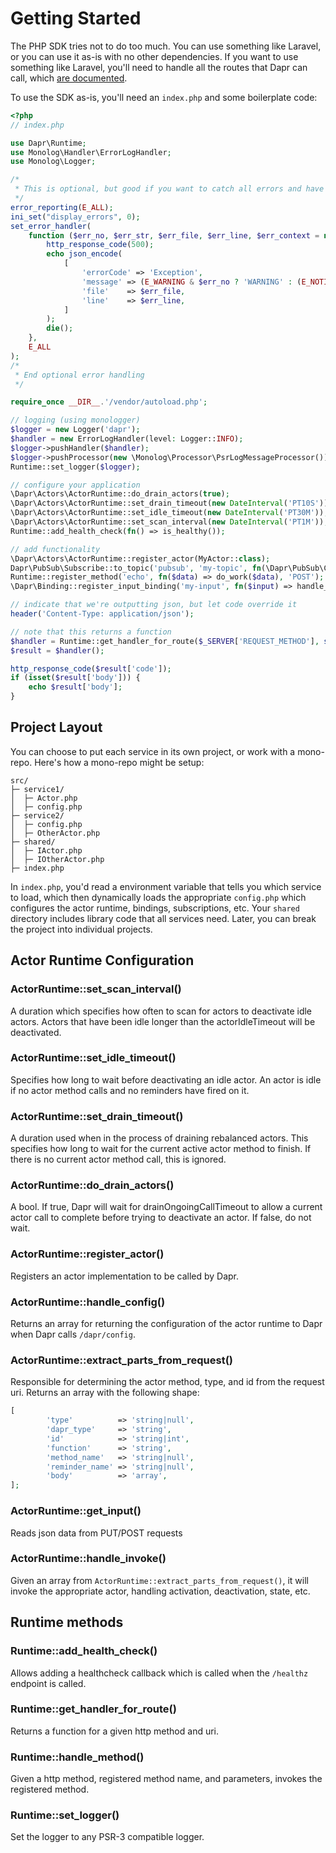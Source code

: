 # Getting Started

The PHP SDK tries not to do too much. You can use something like Laravel, or you can use it as-is with no other
dependencies. If you want to use something like Laravel, you'll need to handle all the routes that Dapr can call, which
[are documented](https://docs.dapr.io/reference/api/).

To use the SDK as-is, you'll need an `index.php` and some boilerplate code:

```php
<?php
// index.php

use Dapr\Runtime;
use Monolog\Handler\ErrorLogHandler;
use Monolog\Logger;

/*
 * This is optional, but good if you want to catch all errors and have them bubble up as exceptions.
 */
error_reporting(E_ALL);
ini_set("display_errors", 0);
set_error_handler(
    function ($err_no, $err_str, $err_file, $err_line, $err_context = null) {
        http_response_code(500);
        echo json_encode(
            [
                'errorCode' => 'Exception',
                'message' => (E_WARNING & $err_no ? 'WARNING' : (E_NOTICE & $err_no ? 'NOTICE' : (E_ERROR & $err_no ? 'ERROR' : 'OTHER'))) . ': ' . $err_str,
                'file'    => $err_file,
                'line'    => $err_line,
            ]
        );
        die();
    },
    E_ALL
);
/*
 * End optional error handling
 */

require_once __DIR__.'/vendor/autoload.php';

// logging (using monologger)
$logger = new Logger('dapr');
$handler = new ErrorLogHandler(level: Logger::INFO);
$logger->pushHandler($handler);
$logger->pushProcessor(new \Monolog\Processor\PsrLogMessageProcessor());
Runtime::set_logger($logger);

// configure your application
\Dapr\Actors\ActorRuntime::do_drain_actors(true);
\Dapr\Actors\ActorRuntime::set_drain_timeout(new DateInterval('PT10S'));
\Dapr\Actors\ActorRuntime::set_idle_timeout(new DateInterval('PT30M'));
\Dapr\Actors\ActorRuntime::set_scan_interval(new DateInterval('PT1M'));
Runtime::add_health_check(fn() => is_healthy());

// add functionality
\Dapr\Actors\ActorRuntime::register_actor(MyActor::class);
Dapr\PubSub\Subscribe::to_topic('pubsub', 'my-topic', fn(\Dapr\PubSub\CloudEvent $event) => do_work($event));
Runtime::register_method('echo', fn($data) => do_work($data), 'POST');
\Dapr\Binding::register_input_binding('my-input', fn($input) => handle_input($input));

// indicate that we're outputting json, but let code override it
header('Content-Type: application/json');

// note that this returns a function
$handler = Runtime::get_handler_for_route($_SERVER['REQUEST_METHOD'], strtok($_SERVER['REQUEST_URI'], '?'));
$result = $handler();

http_response_code($result['code']);
if (isset($result['body'])) {
    echo $result['body'];
}
```

## Project Layout

You can choose to put each service in its own project, or work with a mono-repo. Here's how a mono-repo might be setup:

```
src/
├─ service1/
│  ├─ Actor.php
│  ├─ config.php
├─ service2/
│  ├─ config.php
│  ├─ OtherActor.php
├─ shared/
│  ├─ IActor.php
│  ├─ IOtherActor.php
├─ index.php
```

In `index.php`, you'd read a environment variable that tells you which service to load, which then dynamically loads the
appropriate `config.php` which configures the actor runtime, bindings, subscriptions, etc. Your `shared` directory
includes library code that all services need. Later, you can break the project into individual projects.

## Actor Runtime Configuration

### ActorRuntime::set_scan_interval()

A duration which specifies how often to scan for actors to deactivate idle actors. Actors that have been idle longer
than the actorIdleTimeout will be deactivated.

### ActorRuntime::set_idle_timeout()

Specifies how long to wait before deactivating an idle actor. An actor is idle if no actor method calls and no reminders
have fired on it.

### ActorRuntime::set_drain_timeout()

A duration used when in the process of draining rebalanced actors. This specifies how long to wait for the current
active actor method to finish. If there is no current actor method call, this is ignored.

### ActorRuntime::do_drain_actors()

A bool. If true, Dapr will wait for drainOngoingCallTimeout to allow a current actor call to complete before trying to
deactivate an actor. If false, do not wait.

### ActorRuntime::register_actor()

Registers an actor implementation to be called by Dapr.

### ActorRuntime::handle_config()

Returns an array for returning the configuration of the actor runtime to Dapr when Dapr calls `/dapr/config`.

### ActorRuntime::extract_parts_from_request()

Responsible for determining the actor method, type, and id from the request uri. Returns an array with the following
shape:

```php
[
        'type'          => 'string|null',
        'dapr_type'     => 'string',
        'id'            => 'string|int',
        'function'      => 'string',
        'method_name'   => 'string|null',
        'reminder_name' => 'string|null',
        'body'          => 'array',
];
```

### ActorRuntime::get_input()

Reads json data from PUT/POST requests

### ActorRuntime::handle_invoke()

Given an array from `ActorRuntime::extract_parts_from_request()`, it will invoke the appropriate actor, handling
activation, deactivation, state, etc.

## Runtime methods

### Runtime::add_health_check()

Allows adding a healthcheck callback which is called when the `/healthz` endpoint is called.

### Runtime::get_handler_for_route()

Returns a function for a given http method and uri.

### Runtime::handle_method()

Given a http method, registered method name, and parameters, invokes the registered method. 

### Runtime::set_logger()

Set the logger to any PSR-3 compatible logger.
